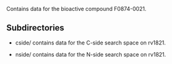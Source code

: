 Contains data for the bioactive compound F0874-0021.

## Subdirectories

- cside/ contains data for the C-side search space on rv1821.

- nside/ contains data for the N-side search space on rv1821.


